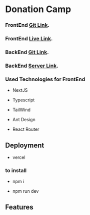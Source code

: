# Donation Camp

### FrontEnd [Git Link](https://github.com/saifmaamun/donation-camp-client).

### FrontEnd [Live Link](https://donation-camp-client.vercel.app/).

### BackEnd [Git Link](https://github.com/saifmaamun/donation-nextJS).

### BackEnd [Server Link](https://donation-camp-orpin.vercel.app/).

### Used Technologies for FrontEnd

- NextJS

- Typescript

- TailWind

- Ant Design

- React Router

## Deployment

- vercel

### to install

- npm i

- npm run dev

## Features
